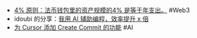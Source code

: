 - [4% 原则：法币钱包里的资产规模的4% 是等于年支出。](https://x.com/taresky/status/1859576096477544917) #Web3
- idoubi 的分享：[我用 AI 辅助编程，效率提升 x 倍](https://mp.weixin.qq.com/s/uYAGZ2cgLkSgTjoWRHWbJg)
- [为 Cursor 添加 Create Commit 的功能](https://github.com/getcursor/cursor/issues/1298#issuecomment-2326616859) #AI